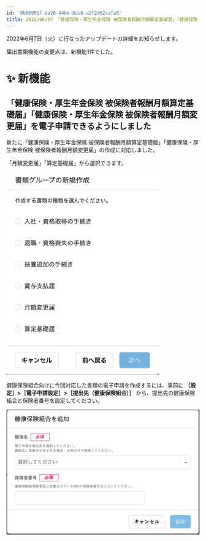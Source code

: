 ```yaml
---
id: '9b88951f-da26-44be-8ca6-a2f2d62cafa3'
title: 2022/06/07 「健康保険・厚生年金保険 被保険者報酬月額算定基礎届」「健康保険・厚生年金保険 被保険者報酬月額変更届」を電子申請できるようにしました
---
```


2022年6月7日（火）に行なったアップデートの詳細をお知らせします。

届出書類機能の変更点は、新機能1件でした。

# ✨ 新機能

## 「健康保険・厚生年金保険 被保険者報酬月額算定基礎届」「健康保険・厚生年金保険 被保険者報酬月額変更届」を電子申請できるようにしました

新たに「健康保険・厚生年金保険 被保険者報酬月額算定基礎届」「健康保険・厚生年金保険 被保険者報酬月額変更届」の作成に対応しました。

「月額変更届」「算定基礎届」から選択できます。

![書類の種類の選択画面](./doc_group_select.png)

健康保険組合向けに今回対応した書類の電子申請を作成するには、事前に **［設定］>［電子申請設定］>［提出先（健康保険組合）］** から、提出先の健康保険組合と保険者番号を設定してください。

![健康保険組合を設定するダイアログ](./01_mceclip0.png)
